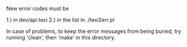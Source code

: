 New error codes must be

1.) in dev/api.texi
2.) in the list in ./texi2err.pl

In case of problems, to keep the error messages from being buried,
try running 'clean', then 'make' in this directory.
